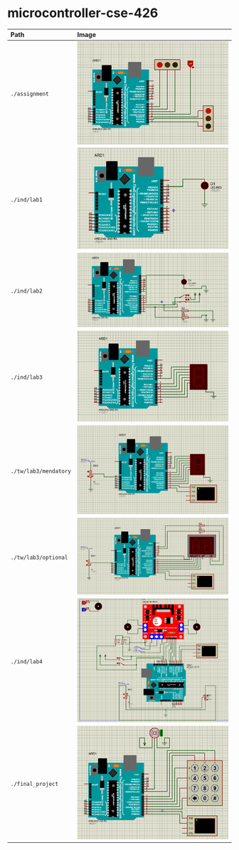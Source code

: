 # microcontroller-cse-426

| Path | Image |
| :-- | :-- |
| `./assignment` | <img alt="Image" src="https://github.com/imamhossain94/microcontroller-cse-426/blob/main/images/assignment.png"> |
| `./ind/lab1` | <img alt="Image" src="https://github.com/imamhossain94/microcontroller-cse-426/blob/main/images/lab_1.png"> |
| `./ind/lab2` | <img alt="Image" src="https://github.com/imamhossain94/microcontroller-cse-426/blob/main/images/lab_2.png"> |
| `./ind/lab3` | <img alt="Image" src="https://github.com/imamhossain94/microcontroller-cse-426/blob/main/images/lab_3.png"> |
| `./tw/lab3/mendatory` | <img alt="Image" src="https://github.com/imamhossain94/microcontroller-cse-426/blob/main/images/lab_3_tw_mendatory.png">|
| `./tw/lab3/optional` | <img alt="Image" src="https://github.com/imamhossain94/microcontroller-cse-426/blob/main/images/lab_3_tw_optional.png">|
| `./ind/lab4` | <img alt="Image" src="https://github.com/imamhossain94/microcontroller-cse-426/blob/main/images/lab_4.png"> |
| `./final_project` | <img alt="Image" src="https://github.com/imamhossain94/microcontroller-cse-426/blob/main/images/lab_6.png">|